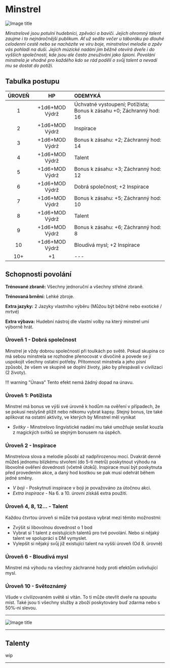 # Minstrel

![Image title](/assets/classes/bard.webp)

*Minstrelové jsou potulní hudebníci, zpěváci a baviči. Jejich ohromný talent zaujme i to nejnáročnější publikum. Ať už sedíte večer u táboráku po dlouhé celodenní cestě nebo se nacházíte ve víru boje, minstrelovi melodie a zpěv vás pohladí na duši. Jejich múzické nadání jim běžně otevírá dveře i do vyšších společností, kde jsou ale často zneužíváni jako špioni. Povolání minstrela je vhodné pro každého kdo se rád podělí o svůj talent a nevadí mu se dostat do potíží.*

## Tabulka postupu

| ÚROVEŇ |       HP       | ODEMYKÁ                                                      |
| :----: | :------------: | :----------------------------------------------------------- |
|   1    | +1d6+MOD Výdrž | Úchvatné vystoupení; Potížista; Bonus k zásahu +0; Záchranný hod: 16 |
|   2    | +1d6+MOD Výdrž | Inspirace                                                    |
|   3    | +1d6+MOD Výdrž | Bonus k zásahu: +2; Záchranný hod: 14                        |
|   4    | +1d6+MOD Výdrž | Talent                                                       |
|   5    | +1d6+MOD Výdrž | Bonus k zásahu: +3; Záchranný hod: 12                        |
|   6    | +1d6+MOD Výdrž | Dobrá společnost; +2 Inspirace                               |
|   7    | +1d6+MOD Výdrž | Bonus k zásahu: +5; Záchranný hod: 10                        |
|   8    | +1d6+MOD Výdrž | Talent                                                       |
|   9    | +1d6+MOD Výdrž | Bonus k zásahu: +6; Záchranný hod: 8                         |
|   10   | +1d6+MOD Výdrž | Bloudivá mysl; +2 Inspirace                                  |
|  10+   |       +1       | ---                                                          |

## Schopnosti povolání

**Trénované zbraně:** Všechny jednoruční a všechny střelné zbraně. 

**Trénovaná brnění:** Lehké zbroje. 

**Extra jazyky:** 2 Jazyky vlastního výběru (Můžou být běžné nebo exotické / mrtvé) 

**Extra výbava:** Hudební nástroj dle vlastní volby na který minstrel umí výborně hrát.

### Úroveň 1 - Dobrá společnost

Minstrel je vždy dobrou společností při toulkách po světě. Pokud skupina co má sebou minstrela se rozhodne přenocovat v divočině a povede se jí uspokojit všechny ostatní potřeby. Přítomnost minstrela a jeho písní způsobí, že všem ve skupině se doplní životy, jako by přespávali v civilizaci (2 životy). 

!!! warning "Únava"
    Tento efekt nemá žádný dopad na únavu.

### Úroveň 1: Potížista

Minstrel má bonus ve výši své úrovně k hodům na ověření v případech, že se pokusí neslyšně plížit nebo někomu vybrat kapsy. Stejný bonus, lze také aplikovat na ostatní aktivity, ve kterých by Minstrel měl vynikat 

- *Svitky* - Minstrelovo lingvistické nadání mu také umožňuje sesílat kouzla z magických svitků se stejným bonusem na úspěch.

### Úroveň 2 - Inspirace

Minstrelova slova a melodie působí až nadpřirozenou mocí. Dvakrát denně můžeš jednomu blízkému stvoření (do 5-ti metrů) poskytnout výhodu na libovolné ověření dovednosti (včetně útoků). Inspirace musí být poskytnuta před provedením akce, a daný hod kostkou se pak musí odehrát během jedné směny. 

- *V boji* - Poskytnutí inspirace v boji je považováno za útočnou akci. 
- *Extra inspirace* - Na 6. a 10. úrovni získáš extra použití.

### Úroveň 4, 8, 12... - Talent

Každou čtvrtou úroveň si může tvá postava vybrat mezi těmito možnostmi:

- Zvýšit si libovolnou dovednost o 1 bod
- Vybrat si 1 talent z existujících talentů pro tvé povolání. Nebo si nějaký talent ve spolupráci s DM vymyslet.
- Vylepšit si nějaký svůj již existující talent na vyšší úroveň (Od 8. úrovně)

### Úroveň 6 - Bloudivá mysl

Minstrel má výhodu na všechny záchranné hody proti efektům ovlivňující mysl.

### Úroveň 10 - Světoznámý

Všude v civilizovaném světě si vítán. To ti může otevřít dveře na spoustu míst. Také jsou ti všechny služby a zboží poskytovány buď zdarma nebo s 50%-ní slevou.



---

![Image title](/assets/talent_banners/bard.webp)

---

## Talenty

wip

---

